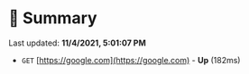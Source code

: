 # 📖 Summary
Last updated: **11/4/2021, 5:01:07 PM**

- `GET` [https://google.com](https://google.com) - **Up** (182ms)
